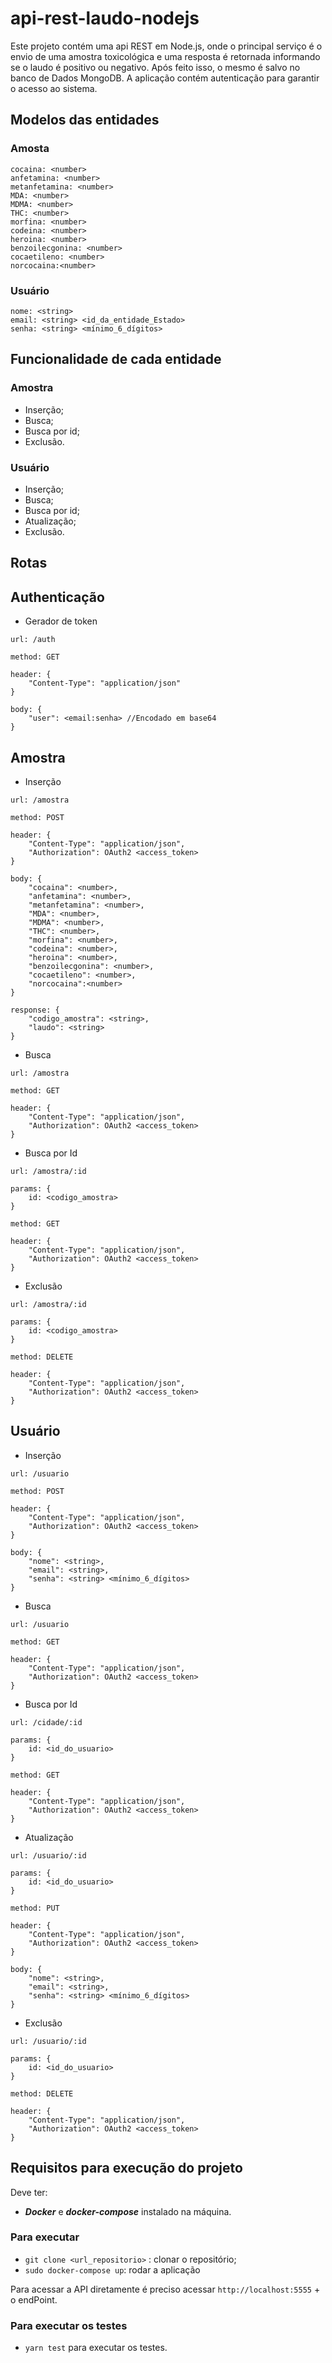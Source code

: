# api-rest-laudo-nodejs

Este projeto contém uma api REST em Node.js, onde o principal serviço é o envio de uma amostra toxicológica e uma resposta é retornada informando se o laudo é positivo ou negativo. Após feito isso, o mesmo é salvo no banco de Dados MongoDB. A aplicação contém autenticação para garantir o acesso ao sistema. 

## **Modelos das entidades**

### Amosta

```
cocaina: <number>
anfetamina: <number>
metanfetamina: <number>
MDA: <number>
MDMA: <number>
THC: <number>
morfina: <number>
codeina: <number>
heroina: <number>
benzoilecgonina: <number>
cocaetileno: <number>
norcocaina:<number>
```

### Usuário

```
nome: <string>
email: <string> <id_da_entidade_Estado>
senha: <string> <mínimo_6_dígitos>
```

## **Funcionalidade de cada entidade**

### Amostra

- Inserção;
- Busca;
- Busca por id;
- Exclusão.

### Usuário

- Inserção;
- Busca;
- Busca por id;
- Atualização;
- Exclusão.

## **Rotas**

## Authenticação

- Gerador de token

```
url: /auth

method: GET

header: {
    "Content-Type": "application/json"
}

body: {
    "user": <email:senha> //Encodado em base64
}
```

## Amostra

- Inserção

```
url: /amostra

method: POST

header: {
    "Content-Type": "application/json",
    "Authorization": OAuth2 <access_token>
}

body: {
    "cocaina": <number>,
	"anfetamina": <number>,
	"metanfetamina": <number>,
	"MDA": <number>,
	"MDMA": <number>,
	"THC": <number>,
	"morfina": <number>,
	"codeina": <number>,
	"heroina": <number>,
	"benzoilecgonina": <number>,
	"cocaetileno": <number>,
	"norcocaina":<number>
}

response: {
    "codigo_amostra": <string>,
    "laudo": <string>
}
```

- Busca

```
url: /amostra

method: GET

header: {
    "Content-Type": "application/json",
    "Authorization": OAuth2 <access_token>
}
```

- Busca por Id

```
url: /amostra/:id

params: {
    id: <codigo_amostra>
}

method: GET

header: {
    "Content-Type": "application/json",
    "Authorization": OAuth2 <access_token>
}

```

- Exclusão

```
url: /amostra/:id

params: {
    id: <codigo_amostra>
}

method: DELETE

header: {
    "Content-Type": "application/json",
    "Authorization": OAuth2 <access_token>
}

```

## Usuário

- Inserção

```
url: /usuario

method: POST

header: {
    "Content-Type": "application/json",
    "Authorization": OAuth2 <access_token>
}

body: {
    "nome": <string>,
    "email": <string>,
    "senha": <string> <mínimo_6_dígitos>
}
```

- Busca

```
url: /usuario

method: GET

header: {
    "Content-Type": "application/json",
    "Authorization": OAuth2 <access_token>
}
```

- Busca por Id

```
url: /cidade/:id

params: {
    id: <id_do_usuario>
}

method: GET

header: {
    "Content-Type": "application/json",
    "Authorization": OAuth2 <access_token>
}
```
- Atualização

```
url: /usuario/:id

params: {
    id: <id_do_usuario>
}

method: PUT

header: {
    "Content-Type": "application/json",
    "Authorization": OAuth2 <access_token>
}

body: {
    "nome": <string>,
    "email": <string>,
    "senha": <string> <mínimo_6_dígitos>
}
```

- Exclusão

```
url: /usuario/:id

params: {
    id: <id_do_usuario>
}

method: DELETE

header: {
    "Content-Type": "application/json",
    "Authorization": OAuth2 <access_token>
}

```

## **Requisitos para execução do projeto**

Deve ter:
- ***Docker*** e ***docker-compose*** instalado na máquina.

### Para executar

- ```git clone <url_repositorio>``` : clonar o repositório;
- ```sudo docker-compose up```: rodar a aplicação

Para acessar a API diretamente é preciso acessar ```http://localhost:5555``` + o endPoint.

### Para executar os testes

- ```yarn test``` para executar os testes.
